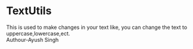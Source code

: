 # TextUtils
This is used to make changes in your text like, you can change the text to uppercase,lowercase,ect.
<br>
Authour-Ayush Singh
